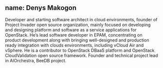 name: Denys Makogon
---
Developer and starting software architect in cloud environments, founder of Project Invader open source organization, mainly focused on developing and designing platform and software as a service applications for OpenStack. He’s lead software developer in EPAM, concentrating on product development along with bringing well-designed and production ready integration with clouds environments, including vCloud Air and vSphere.
He is a contributor to OpenStack DBaaS platform and OpenStack CloudValidation open source framework. 
Founder and technical project lead in AIOrchestra, BeeDB project.
